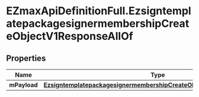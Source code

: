# EZmaxApiDefinitionFull.EzsigntemplatepackagesignermembershipCreateObjectV1ResponseAllOf

## Properties

Name | Type | Description | Notes
------------ | ------------- | ------------- | -------------
**mPayload** | [**EzsigntemplatepackagesignermembershipCreateObjectV1ResponseMPayload**](EzsigntemplatepackagesignermembershipCreateObjectV1ResponseMPayload.md) |  | 


